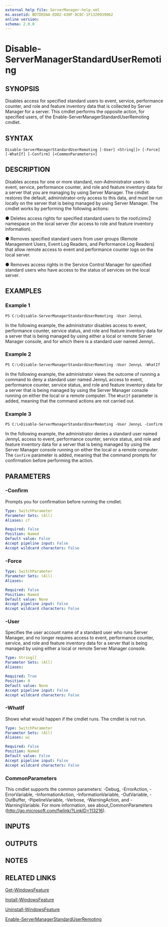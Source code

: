 ```yaml
---
external help file: ServerManager-help.xml
ms.assetid: BD7DEDAA-EDD2-430F-8C0C-1F1320939062
online version: 
schema: 2.0.0
---
```


# Disable-ServerManagerStandardUserRemoting

## SYNOPSIS
Disables access for specified standard users to event, service, performance counter, and role and feature inventory data that is collected by Server Manager for a server.
This cmdlet performs the opposite action, for specified users, of the Enable-ServerManagerStandardUserRemoting cmdlet.

## SYNTAX

```
Disable-ServerManagerStandardUserRemoting [-User] <String[]> [-Force] [-WhatIf] [-Confirm] [<CommonParameters>]
```

## DESCRIPTION
Disables access for one or more standard, non-Administrator users to event, service, performance counter, and role and feature inventory data for a server that you are managing by using Server Manager.
The cmdlet restores the default, administrator-only access to this data, and must be run locally on the server that is being managed by using Server Manager.
The cmdlet works by performing the following actions:

●  Deletes access rights for specified standard users to the root\cimv2 namespace on the local server (for access to role and feature inventory information).

  ●  Removes specified standard users from user groups (Remote Management Users, Event Log Readers, and Performance Log Readers) that allow remote access to event and performance counter logs on the local server.

  ●  Removes access rights in the Service Control Manager for specified standard users who have access to the status of services on the local server.

## EXAMPLES

### Example 1
```
PS C:\>Disable-ServerManagerStandardUserRemoting -User JennyL
```

In the following example, the administrator disables access to event, performance counter, service status, and role and feature inventory data for a server that is being managed by using either a local or remote Server Manager console, and for which there is a standard user named JennyL.

### Example 2
```
PS C:\>Disable-ServerManagerStandardUserRemoting -User JennyL -WhatIf
```

In the following example, the administrator views the outcome of running a command to deny a standard user named JennyL access to event, performance counter, service status, and role and feature inventory data for a server that is being managed by using the Server Manager console running on either the local or a remote computer.
The `WhatIf` parameter is added, meaning that the command actions are not carried out.

### Example 3
```
PS C:\>Disable-ServerManagerStandardUserRemoting -User JennyL -Confirm
```

In the following example, the administrator denies a standard user named JennyL access to event, performance counter, service status, and role and feature inventory data for a server that is being managed by using the Server Manager console running on either the local or a remote computer.
The `Confirm` parameter is added, meaning that the command prompts for confirmation before performing the action.

## PARAMETERS

### -Confirm
Prompts you for confirmation before running the cmdlet.

```yaml
Type: SwitchParameter
Parameter Sets: (All)
Aliases: cf

Required: False
Position: Named
Default value: False
Accept pipeline input: False
Accept wildcard characters: False
```

### -Force
```yaml
Type: SwitchParameter
Parameter Sets: (All)
Aliases: 

Required: False
Position: Named
Default value: None
Accept pipeline input: False
Accept wildcard characters: False
```

### -User
Specifies the user account name of a standard user who runs Server Manager, and no longer requires access to event, performance counter, service, and role and feature inventory data for a server that is being managed by using either a local or remote Server Manager console.

```yaml
Type: String[]
Parameter Sets: (All)
Aliases: 

Required: True
Position: 0
Default value: None
Accept pipeline input: False
Accept wildcard characters: False
```

### -WhatIf
Shows what would happen if the cmdlet runs.
The cmdlet is not run.

```yaml
Type: SwitchParameter
Parameter Sets: (All)
Aliases: wi

Required: False
Position: Named
Default value: False
Accept pipeline input: False
Accept wildcard characters: False
```

### CommonParameters
This cmdlet supports the common parameters: -Debug, -ErrorAction, -ErrorVariable, -InformationAction, -InformationVariable, -OutVariable, -OutBuffer, -PipelineVariable, -Verbose, -WarningAction, and -WarningVariable. For more information, see about_CommonParameters (http://go.microsoft.com/fwlink/?LinkID=113216).

## INPUTS

## OUTPUTS

## NOTES

## RELATED LINKS

[Get-WindowsFeature](./Get-WindowsFeature.md)

[Install-WindowsFeature](./Install-WindowsFeature.md)

[Uninstall-WindowsFeature](./Uninstall-WindowsFeature.md)

[Enable-ServerManagerStandardUserRemoting](./Enable-ServerManagerStandardUserRemoting.md)

